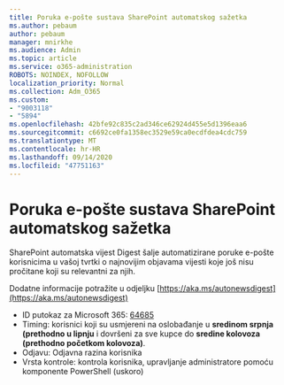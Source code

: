 ```yaml
---
title: Poruka e-pošte sustava SharePoint automatskog sažetka
ms.author: pebaum
author: pebaum
manager: mnirkhe
ms.audience: Admin
ms.topic: article
ms.service: o365-administration
ROBOTS: NOINDEX, NOFOLLOW
localization_priority: Normal
ms.collection: Adm_O365
ms.custom:
- "9003118"
- "5894"
ms.openlocfilehash: 42bfe92c835c2ad346ce62924d455e5d1396eaa6
ms.sourcegitcommit: c6692ce0fa1358ec3529e59ca0ecdfdea4cdc759
ms.translationtype: MT
ms.contentlocale: hr-HR
ms.lasthandoff: 09/14/2020
ms.locfileid: "47751163"
---
```

# <a name="sharepoint-auto-digest-email"></a>Poruka e-pošte sustava SharePoint automatskog sažetka

SharePoint automatska vijest Digest šalje automatizirane poruke e-pošte korisnicima u vašoj tvrtki o najnovijim objavama vijesti koje još nisu pročitane koji su relevantni za njih.

Dodatne informacije potražite u odjeljku [https://aka.ms/autonewsdigest](https://aka.ms/autonewsdigest)

- ID putokaz za Microsoft 365:  [64685](https://www.microsoft.com/microsoft-365/roadmap?filters=&featureid=64685)
- Timing: korisnici koji su usmjereni na oslobađanje u  **sredinom srpnja (prethodno u lipnju**  i dovršeni za sve kupce do  **sredine kolovoza (prethodno početkom kolovoza)**.
- Odjavu: Odjavna razina korisnika
- Vrsta kontrole: kontrola korisnika, upravljanje administratore pomoću komponente PowerShell (uskoro)
